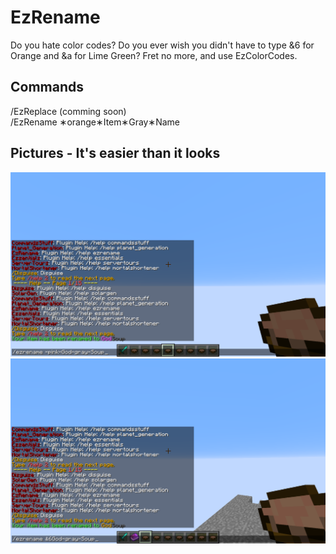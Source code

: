 # EzRename
Do you hate color codes? Do you ever wish you didn't have to type &6 for Orange and &a for Lime Green? Fret no more, and use EzColorCodes.

## Commands

/EzReplace (comming soon)
<br>
/EzRename ∗orange∗Item∗Gray∗Name

## Pictures - It's easier than it looks
![alttext](https://github.com/Exeton/EzRename/blob/master/Pictures/GodSoup.png)
![alttext](https://github.com/Exeton/EzRename/blob/master/Pictures/God%20Soup.png)
